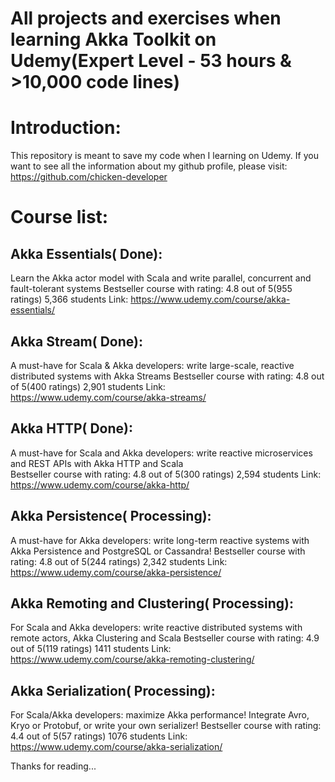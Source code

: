
# All projects and exercises when learning Akka Toolkit on Udemy(Expert Level - 53 hours & >10,000 code lines)

# Introduction:
This repository is meant to save my code when I learning on Udemy.
If you want to see all the information about my github profile, please visit: 
https://github.com/chicken-developer

# Course list:
## Akka Essentials( Done): 
Learn the Akka actor model with Scala and write parallel, concurrent and fault-tolerant systems
Bestseller course with rating: 4.8 out of 5(955 ratings)
5,366 students
Link: https://www.udemy.com/course/akka-essentials/

## Akka Stream( Done): 
A must-have for Scala & Akka developers: write large-scale, reactive distributed systems with Akka Streams
Bestseller course with rating: 4.8 out of 5(400 ratings)
2,901 students
Link: https://www.udemy.com/course/akka-streams/

## Akka HTTP( Done): 
A must-have for Scala and Akka developers: write reactive microservices and REST APIs with Akka HTTP and Scala  
Bestseller course with rating: 4.8 out of 5(300 ratings)
2,594 students
Link: https://www.udemy.com/course/akka-http/

## Akka Persistence( Processing): 
A must-have for Akka developers: write long-term reactive systems with Akka Persistence and PostgreSQL or Cassandra!
Bestseller course with rating: 4.8 out of 5(244 ratings)
2,342 students
Link: https://www.udemy.com/course/akka-persistence/


## Akka Remoting and Clustering( Processing): 
For Scala and Akka developers: write reactive distributed systems with remote actors, Akka Clustering and Scala
Bestseller course with rating: 4.9 out of 5(119 ratings)
1411 students
Link: https://www.udemy.com/course/akka-remoting-clustering/


## Akka Serialization( Processing): 
For Scala/Akka developers: maximize Akka performance! Integrate Avro, Kryo or Protobuf, or write your own serializer!
Bestseller course with rating: 4.4 out of 5(57 ratings)
1076 students
Link: https://www.udemy.com/course/akka-serialization/

Thanks for reading...
